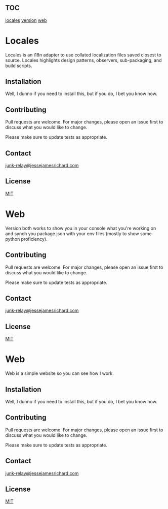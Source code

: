 #
## TOC
[locales](#locales)
[version](#version)
[web](#web)
#
<a name="locales"></a>
<!-- @format -->

# Locales

Locales is an i18n adapter to use collated localization files saved closest to source. Locales highlights design patterns, observers, sub-packaging, and build scripts.

## Installation

Well, I dunno if you need to install this, but if you do, I bet you know how.

## Contributing

Pull requests are welcome. For major changes, please open an issue first
to discuss what you would like to change.

Please make sure to update tests as appropriate.

## Contact

junk-relay@jessejamesrichard.com

## License

[MIT](https://choosealicense.com/licenses/mit/)

#
<a name="version"></a>
<!-- @format -->

# Web

Version both works to show you in your console what you're working on and synch you package.json with your env files (mostly to show some python proficiency).

## Contributing

Pull requests are welcome. For major changes, please open an issue first
to discuss what you would like to change.

Please make sure to update tests as appropriate.

## Contact

junk-relay@jessejamesrichard.com

## License

[MIT](https://choosealicense.com/licenses/mit/)

#
<a name="web"></a>
<!-- @format -->

# Web

Web is a simple website so you can see how I work.

## Installation

Well, I dunno if you need to install this, but if you do, I bet you know how.

## Contributing

Pull requests are welcome. For major changes, please open an issue first
to discuss what you would like to change.

Please make sure to update tests as appropriate.

## Contact

junk-relay@jessejamesrichard.com

## License

[MIT](https://choosealicense.com/licenses/mit/)

